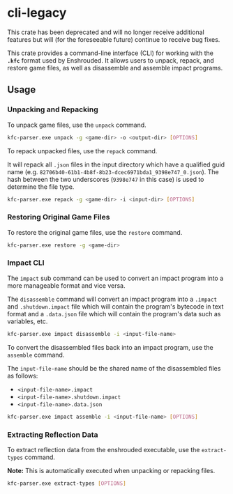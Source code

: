 # cli-legacy

This crate has been deprecated and will no longer receive additional features but will (for the foreseeable future) continue to receive bug fixes.  

This crate provides a command-line interface (CLI) for working with the **`.kfc`** format used by Enshrouded.
It allows users to unpack, repack, and restore game files, as well as disassemble and assemble impact programs.

## Usage

### Unpacking and Repacking

To unpack game files, use the `unpack` command.

```sh
kfc-parser.exe unpack -g <game-dir> -o <output-dir> [OPTIONS]
```

To repack unpacked files, use the `repack` command.

It will repack all `.json` files in the input directory which have a
qualified guid name (e.g. `82706b40-61b1-4b8f-8b23-dcec6971bda1_9398e747_0.json`).
The hash between the two underscores (`9398e747` in this case) is used to determine the file type.

```sh
kfc-parser.exe repack -g <game-dir> -i <input-dir> [OPTIONS]
```

### Restoring Original Game Files

To restore the original game files, use the `restore` command.

```sh
kfc-parser.exe restore -g <game-dir>
```

### Impact CLI

The `impact` sub command can be used to convert an impact program into
a more manageable format and vice versa.

The `disassemble` command will convert an impact program into a `.impact` and `.shutdown.impact` 
file which will contain the program's bytecode in text format and a `.data.json` file which will
contain the program's data such as variables, etc.

```sh
kfc-parser.exe impact disassemble -i <input-file-name>
```

To convert the disassembled files back into an impact program, use the `assemble` command.

The `input-file-name` should be the shared name of the disassembled files as follows:
- `<input-file-name>.impact`
- `<input-file-name>.shutdown.impact`
- `<input-file-name>.data.json`

```sh
kfc-parser.exe impact assemble -i <input-file-name> [OPTIONS]
```

### Extracting Reflection Data

To extract reflection data from the enshrouded executable, use the `extract-types` command.

**Note:** This is automatically executed when unpacking or repacking files.

```sh
kfc-parser.exe extract-types [OPTIONS]
```
